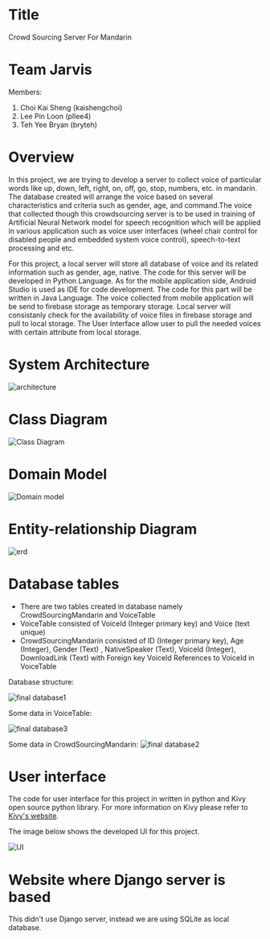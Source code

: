 # Title

Crowd Sourcing Server For Mandarin 

# Team Jarvis

Members:

1. Choi Kai Sheng (kaishengchoi)
2. Lee Pin Loon (pllee4)
3. Teh Yee Bryan (bryteh)

# Overview

  In this project, we are trying to develop a server to collect voice of particular words like up, down, left, right, on, off, go, stop, numbers, etc. in mandarin. The database created will arrange the voice based on several characteristics and criteria such as gender, age, and command.The voice that collected though this crowdsourcing server is to be used in training of Artificial Neural Network model for speech recognition which will be applied in various application such as voice user interfaces (wheel chair control for disabled people and embedded system voice control), speech-to-text processing and etc.

  For this project, a local server will store all database of voice and its related information such as gender, age, native. The code for this server will be developed in Python Language. As for the mobile application side, Android Studio is used as IDE for code development. The code for this part will be written in Java Language. The voice collected from mobile application will be send to firebase storage as temporary storage. Local server will consistanly check for the availability of voice files in firebase storage and pull to local storage. The User Interface allow user to pull the needed voices with certain attribute from local storage.

# System Architecture

![architecture](https://github.com/kaishengchoi/fluffy-palm-tree/blob/master/SystemArchitecture.PNG)


# Class Diagram

![Class Diagram](https://github.com/kaishengchoi/fluffy-palm-tree/blob/master/softvoicecrowdsourcing.jpeg)


# Domain Model

![Domain model](https://user-images.githubusercontent.com/42335542/67346755-5c973100-f572-11e9-8497-2935be5af4a4.jpg)


# Entity-relationship Diagram

![erd](https://github.com/kaishengchoi/fluffy-palm-tree/blob/master/ERD.PNG)


# Database tables

* There are two tables created in database namely CrowdSourcingMandarin and VoiceTable
* VoiceTable consisted of VoiceId (Integer primary key) and Voice (text unique)
* CrowdSourcingMandarin consisted of ID (Integer primary key), Age (Integer), Gender (Text)
  , NativeSpeaker (Text), VoiceId (Integer), DownloadLink (Text) with Foreign key VoiceId References 
  to VoiceId in VoiceTable

Database structure: 

![final database1](https://user-images.githubusercontent.com/42335542/71089143-2aedbf80-21db-11ea-8573-325c0e9bfadc.png)

Some data in VoiceTable:

![final database3](https://user-images.githubusercontent.com/42335542/71089023-e5c98d80-21da-11ea-84ca-46f32dc16ac2.png)

Some data in CrowdSourcingMandarin:
![final database2](https://user-images.githubusercontent.com/42335542/71089026-e82be780-21da-11ea-8a21-d1086dc92bef.png)                                           

# User interface

The code for user interface for this project in written in python and Kivy open source python library. For more information on Kivy please refer to [Kivy's website](https://kivy.org/#home).

The image below shows the developed UI for this project.

![UI](https://github.com/kaishengchoi/fluffy-palm-tree/blob/master/UI.PNG)


# Website where Django server is based

This didn't use Django server, instead we are using SQLite as local database.

